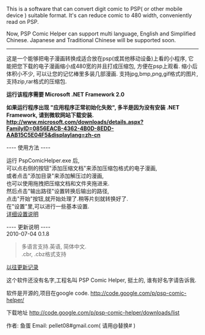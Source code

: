 This is a software that can convert digit comic to PSP( or other mobile device ) suitable format. It's can reduce comic to 480 width, conveniently read on PSP.

Now, PSP Comic Helper can support multi language, English and Simplified Chinese. Japanese and Traditional Chinese will be supported soon.


---


这是一个能够把电子漫画转换成适合放在psp(或其他移动设备)上看的小程序, 它能把您下载的电子漫画缩小成480宽的并且打成压缩包, 方便在psp上观看.
缩小后体积小不少, 可以让您的记忆棒里多装几部漫画.
支持jpg,bmp,png,gif格式的图片, 支持zip,rar格式的压缩包.

**运行该程序需要 Microsoft .NET Framework 2.0**

**如果运行程序出现 "应用程序正常初始化失败", 多半是因为没有安装 .NET Framework, 请到微软网站下载安装.
http://www.microsoft.com/downloads/details.aspx?FamilyID=0856EACB-4362-4B0D-8EDD-AAB15C5E04F5&displaylang=zh-cn**

---- 使用方法 ----

运行 PspComicHelper.exe 后, <br />
可以点右侧的按钮"添加压缩文档"来添加压缩包格式的电子漫画,<br />
或者点击"添加目录"来添加解压过的漫画,<br />
也可以使用拖拽把压缩文档和文件夹拖进来.<br />
然后点击"输出路径"设置转换后输出的路径,<br />
点击"开始"按钮,就开始处理了.稍等片刻就转换好了.<br />
在"设置"里,可以进行一些基本设置.<br />
<a href='http://code.google.com/p/psp-comic-helper/wiki/help'>详细设置说明</a>


---- 更新说明 ---- <br />
2010-07-04	0.1.8
> 多语言支持.英语, 简体中文.<br />
> .cbr, .cbz格式支持<br />

<a href='http://code.google.com/p/psp-comic-helper/wiki/update'>以往更新记录</a>


这个软件还没有名字,工程名叫 PSP Comic Helper, 挺土的, 谁有好名字请告诉我.

软件是开源的,项目在google code.
http://code.google.com/p/psp-comic-helper/

下载地址
http://code.google.com/p/psp-comic-helper/downloads/list


作者:  鱼蛋
Email: pellet08#gmail.com( 请用@替换# )